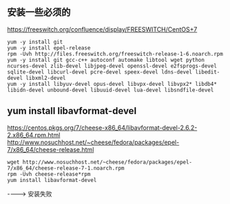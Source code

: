 ## 安装一些必须的

https://freeswitch.org/confluence/display/FREESWITCH/CentOS+7

```
yum -y install git
yum -y install epel-release
rpm -Uvh http://files.freeswitch.org/freeswitch-release-1-6.noarch.rpm
yum -y install git gcc-c++ autoconf automake libtool wget python ncurses-devel zlib-devel libjpeg-devel openssl-devel e2fsprogs-devel sqlite-devel libcurl-devel pcre-devel speex-devel ldns-devel libedit-devel libxml2-devel
yum -y install libyuv-devel opus-devel libvpx-devel libvpx2* libdb4* libidn-devel unbound-devel libuuid-devel lua-devel libsndfile-devel
```

## yum install libavformat-devel

https://centos.pkgs.org/7/cheese-x86_64/libavformat-devel-2.6.2-2.x86_64.rpm.html
http://www.nosuchhost.net/~cheese/fedora/packages/epel-7/x86_64/cheese-release.html

```
wget http://www.nosuchhost.net/~cheese/fedora/packages/epel-7/x86_64/cheese-release-7-1.noarch.rpm
rpm -Uvh cheese-release*rpm
yum install libavformat-devel
```

----> 安装失败
